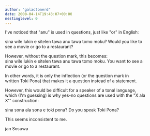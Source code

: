 ```yaml
---
author: "galactonerd"
date: 2008-04-14T19:43:07+00:00
nestinglevel: 0
---
```

I've noticed that "anu" is used in questions, just like "or" in English:  
  
sina wile lukin e sitelen tawa anu tawa tomo moku? Would you like to  
see a movie or go to a restaurant?  
  
However, without the question mark, this becomes:  
sina wile lukin e sitelen tawa anu tawa tomo moku. You want to see a  
movie or go to a restaurant.  
  
In other words, it is only the inflection (or the question mark in  
written Toki Pona) that makes it a question instead of a statement.  
  
However, this would be difficult for a speaker of a tonal language,  
which (I'm guessing) is why yes-no questions are used with the "X ala  
X'" construction:  
  
sina sona ala sona e toki pona? Do you speak Toki Pona?  
  
This seems inconsistent to me.  
  
jan Sosuwa